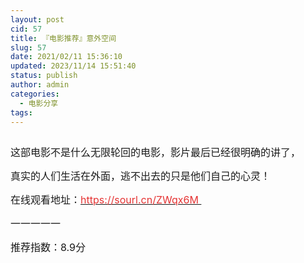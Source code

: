 ```yaml
---
layout: post
cid: 57
title: 『电影推荐』意外空间
slug: 57
date: 2021/02/11 15:36:10
updated: 2023/11/14 15:51:40
status: publish
author: admin
categories: 
  - 电影分享
tags: 
---
```



<div alt="潮男心博客 www.cnx0.com" >
				<p>
	<a class="pics" href="/upload/1/888552/images/20210211/20210211140030423042.jpg" rel="pics"><img src="http://www.aishoujizy.com/upload/1/888552/images/20210211/20210211140030423042.jpg" class="scrollLoading" data-url="/upload/1/888552/images/20210211/20210211140030423042.jpg" alt=""></a>  
</p>
<p>
	<span style="font-size:16px;">这部电影不是什么无限轮回的电影，影片最后已经很明确的讲了，</span> 
</p>
<p>
	<span style="font-size:16px;">真实的人们生活在外面，逃不出去的只是他们自己的心灵！&#160;</span> 
</p>
<p>
	<span style="font-size:16px;">在线观看地址：<a href="https://sourl.cn/ZWqx6M" target="_blank"><span style="color:#E53333;">https://sourl.cn/ZWqx6M&#160;</span></a></span> 
</p>
<p>
	<span style="font-size:16px;">一一一一一&#160;</span> 
</p>
<p>
	<span style="font-size:16px;">推荐指数：8.9分</span> 
</p>			</div>
			